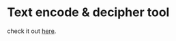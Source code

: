 # Text encode & decipher tool 

check it out [here](https://tareq-almasri.github.io/encryption-tool/).
